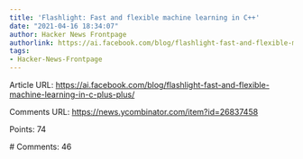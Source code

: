 ```yaml
---
title: 'Flashlight: Fast and flexible machine learning in C++'
date: "2021-04-16 18:34:07"
author: Hacker News Frontpage
authorlink: https://ai.facebook.com/blog/flashlight-fast-and-flexible-machine-learning-in-c-plus-plus/
tags:
- Hacker-News-Frontpage
---
```


<p>Article URL: <a href="https://ai.facebook.com/blog/flashlight-fast-and-flexible-machine-learning-in-c-plus-plus/">https://ai.facebook.com/blog/flashlight-fast-and-flexible-machine-learning-in-c-plus-plus/</a></p>
<p>Comments URL: <a href="https://news.ycombinator.com/item?id=26837458">https://news.ycombinator.com/item?id=26837458</a></p>
<p>Points: 74</p>
<p># Comments: 46</p>
